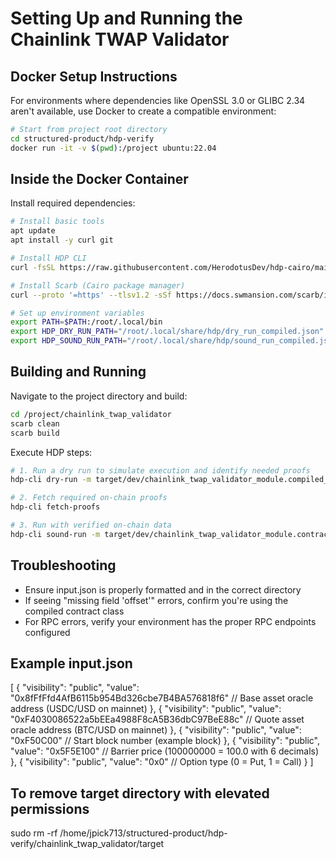 # Setting Up and Running the Chainlink TWAP Validator

## Docker Setup Instructions

For environments where dependencies like OpenSSL 3.0 or GLIBC 2.34 aren't available, use Docker to create a compatible environment:

```bash
# Start from project root directory
cd structured-product/hdp-verify
docker run -it -v $(pwd):/project ubuntu:22.04
```

## Inside the Docker Container

Install required dependencies:

```bash
# Install basic tools
apt update
apt install -y curl git

# Install HDP CLI
curl -fsSL https://raw.githubusercontent.com/HerodotusDev/hdp-cairo/main/install-cli.sh | bash

# Install Scarb (Cairo package manager)
curl --proto '=https' --tlsv1.2 -sSf https://docs.swmansion.com/scarb/install.sh | bash

# Set up environment variables
export PATH=$PATH:/root/.local/bin
export HDP_DRY_RUN_PATH="/root/.local/share/hdp/dry_run_compiled.json"
export HDP_SOUND_RUN_PATH="/root/.local/share/hdp/sound_run_compiled.json"
```

## Building and Running

Navigate to the project directory and build:

```bash
cd /project/chainlink_twap_validator
scarb clean
scarb build
```

Execute HDP steps:

```bash
# 1. Run a dry run to simulate execution and identify needed proofs
hdp-cli dry-run -m target/dev/chainlink_twap_validator_module.compiled_contract_class.json --print_output --inputs input.json

# 2. Fetch required on-chain proofs
hdp-cli fetch-proofs

# 3. Run with verified on-chain data
hdp-cli sound-run -m target/dev/chainlink_twap_validator_module.contract_class.json --print_output
```

## Troubleshooting

- Ensure input.json is properly formatted and in the correct directory
- If seeing "missing field 'offset'" errors, confirm you're using the compiled contract class
- For RPC errors, verify your environment has the proper RPC endpoints configured

## Example input.json
[
    {
        "visibility": "public",
        "value": "0x8fFfFfd4AfB6115b954Bd326cbe7B4BA576818f6" // Base asset oracle address (USDC/USD on mainnet)
    },
    {
        "visibility": "public",
        "value": "0xF4030086522a5bEEa4988F8cA5B36dbC97BeE88c" // Quote asset oracle address (BTC/USD on mainnet)
    },
    {
        "visibility": "public",
        "value": "0xF50C00" // Start block number (example block)
    },
    {
        "visibility": "public",
        "value": "0x5F5E100" // Barrier price (100000000 = 100.0 with 6 decimals)
    },
    {
        "visibility": "public",
        "value": "0x0" // Option type (0 = Put, 1 = Call)
    }
]

## To remove target directory with elevated permissions
sudo rm -rf /home/jpick713/structured-product/hdp-verify/chainlink_twap_validator/target


